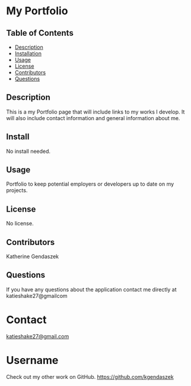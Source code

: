 # My Portfolio #
  ## Table of Contents
* [Description](#description)
* [Installation](#installation)
* [Usage](#usage)
* [License](#license)
* [Contributors](#contributors)
* [Questions](#questions)
## Description
This is a my Portfolio page that will include links to my works I develop. It will also include contact information and general information about me.
## Install
No install needed.
## Usage
Portfolio to keep potential employers or developers up to date on my projects.
## License
No license.
## Contributors
Katherine Gendaszek
## Questions
If you have any questions about the application contact me directly at katieshake27@gmailcom
# Contact
katieshake27@gmail.com
# Username
Check out my other work on GitHub.
https://github.com/kgendaszek